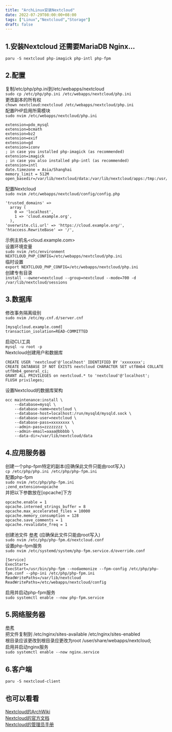 ```yaml
---
title: "ArchLinux安装Nextcloud"
date: 2022-07-29T08:00:00+08:00
tags: ["Linux","Nextcloud","Storage"]
draft: false
---
```


## 1.安装Nextcloud 还需要MariaDB Nginx...

`paru -S nextcloud php-imagick php-intl php-fpm`

## 2.配置

复制/etc/php/php.ini到/etc/webapps/nextcloud  
`sudo cp /etc/php/php.ini /etc/webapps/nextcloud/php.ini`  
更改副本的所有权  
`chown nextcloud:nextcloud /etc/webapps/nextcloud/php.ini`  
配置PHP启用所需模块  
`sudo nvim /etc/webapps/nextcloud/php.ini`

```
extension=pdo_mysql
extension=bcmath
extension=bz2
extension=exif
extension=gd
extension=iconv
; in case you installed php-imagick (as recommended)
extension=imagick
; in case you also installed php-intl (as recommended)
extension=intl
date.timezone = Asia/Shanghai
memory_limit = 512M
open_basedir=/var/lib/nextcloud/data:/var/lib/nextcloud/apps:/tmp:/usr/share/webapps/nextcloud:/etc/webapps/nextcloud:/dev/urandom:/usr/lib/php/modules:/var/log/nextcloud:/proc/meminfo
```

配置Nextcloud  
`sudo nvim /etc/webapps/nextcloud/config/config.php`

```
'trusted_domains' =>
  array (
    0 => 'localhost',
    1 => 'cloud.example.org',
  ),    
'overwrite.cli.url' => 'https://cloud.example.org/',
'htaccess.RewriteBase' => '/',
```

示例主机名<cloud.example.com>  
设置环境变量  
`sudo nvim /etc/environment`  
`NEXTCLOUD_PHP_CONFIG=/etc/webapps/nextcloud/php.ini`  
临时设置  
`export NEXTCLOUD_PHP_CONFIG=/etc/webapps/nextcloud/php.ini`  
创建专有目录  
`install --owner=nextcloud --group=nextcloud --mode=700 -d /var/lib/nextcloud/sessions`

## 3.数据库

修改事务隔离级别  
`sudo nvim /etc/my.cnf.d/server.cnf`

```
[mysqlcloud.example.comd] 
transaction_isolation=READ-COMMITTED
```

启动CLI工具  
`mysql -u root -p`  
Nextcloud创建用户和数据库

```
CREATE USER 'nextcloud'@'localhost' IDENTIFIED BY 'xxxxxxxx';
CREATE DATABASE IF NOT EXISTS nextcloud CHARACTER SET utf8mb4 COLLATE utf8mb4_general_ci;
GRANT ALL PRIVILEGES on nextcloud.* to 'nextcloud'@'localhost';
FLUSH privileges;
```

设置Nextcloud的数据库架构

```
occ maintenance:install \
    --database=mysql \
    --database-name=nextcloud \
    --database-host=localhost:/run/mysqld/mysqld.sock \
    --database-user=nextcloud \
    --database-pass=xxxxxxxx \
    --admin-pass=zzzzzzzz \
    --admin-email=aaaa@bbbbb \
    --data-dir=/var/lib/nextcloud/data
```

## 4.应用服务器

创建一个php-fpm特定的副本(应确保此文件只能由root写入)  
`cp /etc/php/php.ini /etc/php/php-fpm.ini`  
配置php-fpm  
`sudo nvim /etc/php/php-fpm.ini`  
`;zend_extension=opcache`  
并把以下参数放在[opcache]下方

```
opcache.enable = 1
opcache.interned_strings_buffer = 8
opcache.max_accelerated_files = 10000
opcache.memory_consumption = 128
opcache.save_comments = 1
opcache.revalidate_freq = 1
```

创建池文件 [参考](https://gist.github.com/wolegis/0d9c83acd0c8bf83bcfb3983931bc364) (应确保此文件只能由root写入)  
`sudo nvim /etc/php/php-fpm.d/nextcloud.conf`  
设置php-fpm服务  
`sudo nvim /etc/systemd/system/php-fpm.service.d/override.conf`

```
[Service]
ExecStart=
ExecStart=/usr/bin/php-fpm --nodaemonize --fpm-config /etc/php/php-fpm.conf --php-ini /etc/php/php-fpm.ini
ReadWritePaths=/var/lib/nextcloud
ReadWritePaths=/etc/webapps/nextcloud/config
```

启用并启动php-fpm服务  
`sudo systemctl enable --now php-fpm.service`

## 5.网络服务器

[参考](https://docs.nextcloud.com/server/latest/admin_manual/installation/nginx.html)  
把文件复制到 /etc/nginx/sites-available /etc/nginx/sites-enabled    
根目录应该更改到根目录应更改为root /user/share/webapps/nextcloud;  
启用并启动nginx服务  
`sudo systemctl enable --now nginx.service`

## 6.客户端

`paru -S nextcloud-client`

## 也可以看看

[Nextcloud的ArchWiki](https://wiki.archlinux.org/title/Nextcloud)  
[Nextcloud的官方文档](https://docs.nextcloud.com/)  
[Nextcloud的管理员手册](https://docs.nextcloud.com/server/latest/admin_manual/)